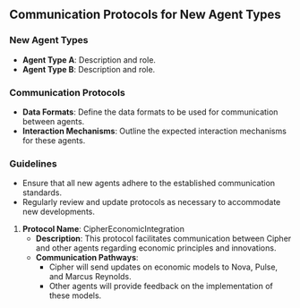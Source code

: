## Communication Protocols for New Agent Types

### New Agent Types
- **Agent Type A**: Description and role.
- **Agent Type B**: Description and role.

### Communication Protocols
- **Data Formats**: Define the data formats to be used for communication between agents.
- **Interaction Mechanisms**: Outline the expected interaction mechanisms for these agents.

### Guidelines
- Ensure that all new agents adhere to the established communication standards.
- Regularly review and update protocols as necessary to accommodate new developments.

1. **Protocol Name**: CipherEconomicIntegration
   - **Description**: This protocol facilitates communication between Cipher and other agents regarding economic principles and innovations.
   - **Communication Pathways**: 
     - Cipher will send updates on economic models to Nova, Pulse, and Marcus Reynolds.
     - Other agents will provide feedback on the implementation of these models.
